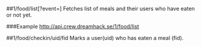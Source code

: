 ##1/food/list[?event=]
Fetches list of meals and their users who have eaten or not yet.

###Example
<http://api.crew.dreamhack.se/1/food/list>

##1/food/checkin/uid/fid
Marks a user(uid) who has eaten a meal (fid).
